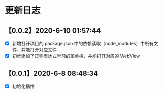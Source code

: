 更新日志
===

## 【0.0.2】2020-6-10 01:57:44

* [x] 新增打开项目的 package.json 中的依赖读取（node_modules）中所有文件，并能打开对应文件
* [x] 初步添加了正则表达式学习的菜单栏，并能打开对应的 WebView

## 【0.0.1】2020-6-8 08:48:34

* [x] 初始化插件